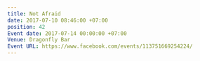 ```yaml
---
title: Not Afraid
date: 2017-07-10 08:46:00 +07:00
position: 42
Event date: 2017-07-14 00:00:00 +07:00
Venue: Dragonfly Bar
Event URL: https://www.facebook.com/events/113751669254224/
---
```


